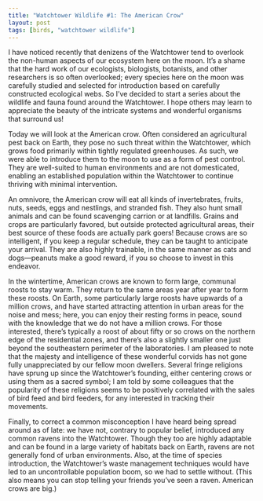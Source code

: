 ```yaml
---
title: "Watchtower Wildlife #1: The American Crow"
layout: post
tags: [birds, "watchtower wildlife"]
---
```


I have noticed recently that denizens of the Watchtower tend to overlook the non-human aspects of our ecosystem here on the moon. It’s a shame that the hard work of our ecologists, biologists, botanists, and other researchers is so often overlooked; every species here on the moon was carefully studied and selected for introduction based on carefully constructed ecological webs. So I’ve decided to start a series about the wildlife and fauna found around the Watchtower. I hope others may learn to appreciate the beauty of the intricate systems and wonderful organisms that surround us!

Today we will look at the American crow. Often considered an agricultural pest back on Earth, they pose no such threat within the Watchtower, which grows food primarily within tightly regulated greenhouses. As such, we were able to introduce them to the moon to use as a form of pest control. They are well-suited to human environments and are not domesticated, enabling an established population within the Watchtower to continue thriving with minimal intervention.

An omnivore, the American crow will eat all kinds of invertebrates, fruits, nuts, seeds, eggs and nestlings, and stranded fish. They also hunt small animals and can be found scavenging carrion or at landfills. Grains and crops are particularly favored, but outside protected agricultural areas, their best source of these foods are actually park goers! Because crows are so intelligent, if you keep a regular schedule, they can be taught to anticipate your arrival. They are also highly trainable, in the same manner as cats and dogs—peanuts make a good reward, if you so choose to invest in this endeavor.

In the wintertime, American crows are known to form large, communal roosts to stay warm. They return to the same areas year after year to form these roosts. On Earth, some particularly large roosts have upwards of a million crows, and have started attracting attention in urban areas for the noise and mess; here, you can enjoy their resting forms in peace, sound with the knowledge that we do not have a million crows. For those interested, there’s typically a roost of about fifty or so crows on the northern edge of the residential zones, and there’s also a slightly smaller one just beyond the southeastern perimeter of the laboratories.
I am pleased to note that the majesty and intelligence of these wonderful corvids has not gone fully unappreciated by our fellow moon dwellers. Several fringe religions have sprung up since the Watchtower’s founding, either centering crows or using them as a sacred symbol; I am told by some colleagues that the popularity of these religions seems to be positively correlated with the sales of bird feed and bird feeders, for any interested in tracking their movements.

Finally, to correct a common misconception I have heard being spread around as of late: we have not, contrary to popular belief, introduced any common ravens into the Watchtower. Though they too are highly adaptable and can be found in a large variety of habitats back on Earth, ravens are not generally fond of urban environments. Also, at the time of species introduction, the Watchtower’s waste management techniques would have led to an uncontrollable population boom, so we had to settle without. (This also means you can stop telling your friends you’ve seen a raven. American crows are big.)
